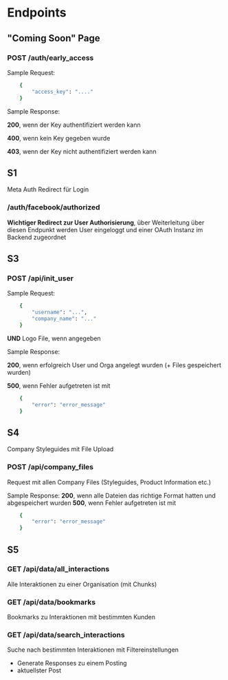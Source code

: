 # Endpoints

## "Coming Soon" Page
### POST /auth/early_access
Sample Request:

```bash
    {
        "access_key": "...."
    }
```

Sample Response:

**200**, wenn der Key authentifiziert werden kann

**400**, wenn kein Key gegeben wurde

**403**, wenn der Key nicht authentifiziert werden kann


## S1
Meta Auth Redirect für Login

### /auth/facebook/authorized

**Wichtiger Redirect zur User Authorisierung**, über Weiterleitung über diesen Endpunkt werden User eingeloggt und einer OAuth Instanz im Backend zugeordnet

## S3

### POST /api/init_user

Sample Request:

```bash
    {
        "username": "...",
        "company_name": "..."
    }
```
**UND** Logo File, wenn angegeben

Sample Response:

**200**, wenn erfolgreich User und Orga angelegt wurden (+ Files gespeichert wurden)

**500**, wenn Fehler aufgetreten ist mit
```bash
    {
        "error": "error_message"
    }
```

## S4
Company Styleguides mit File Upload

### POST /api/company_files
Request mit allen Company Files (Styleguides, Product Information etc.)

Sample Response:
**200**, wenn alle Dateien das richtige Format hatten und abgespeichert wurden
**500**, wenn Fehler aufgetreten ist mit
```bash
    {
        "error": "error_message"
    }
```

## S5
### GET /api/data/all_interactions
Alle Interaktionen zu einer Organisation (mit Chunks)

### GET /api/data/bookmarks
Bookmarks zu Interaktionen mit bestimmten Kunden

### GET /api/data/search_interactions
Suche nach bestimmten Interaktionen mit Filtereinstellungen

- Generate Responses zu einem Posting
- aktuellster Post
